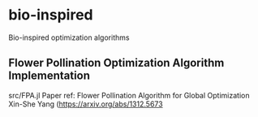 # bio-inspired
Bio-inspired optimization algorithms

## Flower Pollination Optimization Algorithm Implementation
src/FPA.jl
Paper ref: 
Flower Pollination Algorithm for Global Optimization Xin-She Yang (https://arxiv.org/abs/1312.5673
